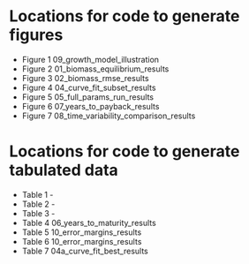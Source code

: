 # Locations for code to generate figures
- Figure 1	09_growth_model_illustration
- Figure 2	01_biomass_equilibrium_results
- Figure 3	02_biomass_rmse_results
- Figure 4	04_curve_fit_subset_results
- Figure 5	05_full_params_run_results
- Figure 6	07_years_to_payback_results
- Figure 7	08_time_variability_comparison_results
 
# Locations for code to generate tabulated data
- Table 1		- 
- Table 2		-
- Table 3		-
- Table 4		06_years_to_maturity_results
- Table 5		10_error_margins_results
- Table 6		10_error_margins_results
- Table 7		04a_curve_fit_best_results
